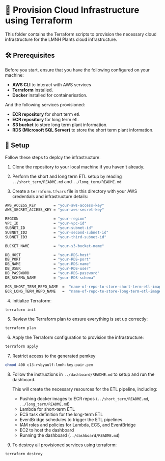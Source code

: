 # 🚀 Provision Cloud Infrastructure using Terraform
This folder contains the Terraform scripts to provision the necessary cloud infrastructure for the LMNH Plants cloud infrastructure.

## 🛠️ Prerequisites
Before you start, ensure that you have the following configured on your machine:
- **AWS CLI** to interact with AWS services
- **Terraform** installed.
- **Docker** installed for containerisation.

And the following services provisioned:
- **ECR repository** for short term etl.
- **ECR repository** for long term etl.
- **S3 bucket** to store long term plant information.
- **RDS (Microsoft SQL Server)** to store the short term plant information.

## 📂 Setup
Follow these steps to deploy the infrastructure:

1. Clone the repository to your local machine if you haven't already.

2. Perform the short and long term ETL setup by reading `../short_term/README.md` and `../long_term/README.md`

3. Create a `terraform.tfvars` file in this directory with your AWS credentials and infrastructure details:
```bash
AWS_ACCESS_KEY        = "your-aws-access-key"
AWS_SECRET_ACCESS_KEY = "your-aws-secret-key"

REGION                = "your-region"
VPC_ID                = "your-vpc-id"
SUBNET_ID             = "your-subnet-id"
SUBNET_ID2            = "your-second-subnet-id"
SUBNET_ID3            = "your-third-subnet-id"

BUCKET_NAME           = "your-s3-bucket-name"

DB_HOST               = "your-RDS-host"
DB_PORT               = "your-RDS-port"
DB_NAME               = "your-RDS-name"
DB_USER               = "your-RDS-user"
DB_PASSWORD           = "your-RDS-password"
DB_SCHEMA_NAME        = "your-RDS-schema"

ECR_SHORT_TERM_REPO_NAME  =  "name-of-repo-to-store-short-term-etl-image"
ECR_LONG_TERM_REPO_NAME   =  "name-of-repo-to-store-long-term-etl-image"
```

4. Initialize Terraform:
```bash
terraform init
```

5. Review the Terraform plan to ensure everything is set up correctly:
```bash
terraform plan
```

6. Apply the Terraform configuration to provision the infrastructure:
```bash
terraform apply
```

7. Restrict access to the generated pemkey
```bash
chmod 400 c13-rvbyaulf-lmnh-key-pair.pem
```

8. Follow the instructions in `../dashboard/README.md` to setup and run the dashboard.

    This will create the necessary resources for the ETL pipeline, including:
    - Pushing docker images to ECR repos (`../short_term/README.md`, `../long_term/README.md`)
    - Lambda for short-term ETL
    - ECS task definition for the long-term ETL
    - EventBridge schedules to trigger the ETL pipelines
    - IAM roles and policies for Lambda, ECS, and EventBridge
    - EC2 to host the dashboard
    - Running the dashboard (`../dashboard/README.md`)

7. To destroy all provisioned services using terraform:
```bash
terraform destroy
```
